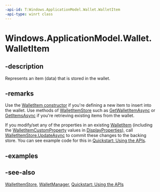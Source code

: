 ```yaml
---
-api-id: T:Windows.ApplicationModel.Wallet.WalletItem
-api-type: winrt class
---
```


<!-- Class syntax.
public class WalletItem : Windows.ApplicationModel.Wallet.IWalletItem
-->

# Windows.ApplicationModel.Wallet.WalletItem

## -description
Represents an item (data) that is stored in the wallet.

## -remarks
Use the [WalletItem constructor](walletitem_walletitem_1121193137.md) if you're defining a new item to insert into the wallet. Use methods of [WalletItemStore](walletitemstore.md) such as [GetWalletItemAsync](walletitemstore_getwalletitemasync_998830941.md) or [GetItemsAsync](walletitemstore_getitemsasync_1518547059.md) if you're retrieving existing items from the wallet.

If you modify/set any of the properties in an existing [WalletItem](walletitem.md) (including the [WalletItemCustomProperty](walletitemcustomproperty.md) values in [DisplayProperties](walletitem_displayproperties.md)), call [WalletItemStore.UpdateAsync](walletitemstore_updateasync_1403447975.md) to commit these changes to the backing store. You can see example code for this in [Quickstart: Using the   APIs](https://msdn.microsoft.com/library/4312628c-37a3-48a7-b41f-14605d478cf7).

## -examples

## -see-also
[WalletItemStore](walletitemstore.md), [WalletManager](walletmanager.md), [Quickstart: Using the   APIs](https://msdn.microsoft.com/library/4312628c-37a3-48a7-b41f-14605d478cf7)
